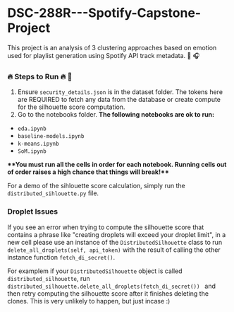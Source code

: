 # DSC-288R---Spotify-Capstone-Project

This project is an analysis of 3 clustering approaches based on emotion used for playlist generation using Spotify API track metadata. :musical_note: :headphones:

### :fire: Steps to Run :fire: :rocket:

1. Ensure ```security_details.json``` is in the dataset folder. The tokens here are REQUIRED to fetch any data from the database or create compute for the silhouette score computation.
2. Go to the notebooks folder. <b>The following notebooks are ok to run:</b>

- ```eda.ipynb```
- ```baseline-models.ipynb```
- ```k-means.ipynb```
- ```SoM.ipynb```

<b> \*\*You must run all the cells in order for each notebook. Running cells out of order raises a high chance that things will break!\*\*</b>

For a demo of the sihlouette score calculation, simply run the ```distributed_sihlouette.py``` file.

### Droplet Issues
If you see an error when trying to compute the silhouette score that contains a phrase like "creating droplets will exceed your droplet limit", in a new cell please use an instance of the ```DistributedSilhouette``` class to run ```delete_all_droplets(self, api_token)``` with the result of calling the other instance function ```fetch_di_secret()```.

For examplem if your ```DistributedSilhouette``` object is called ```distributed_silhouette```, run ```distributed_silhouette.delete_all_droplets(fetch_di_secret()) ```
and then retry computing the silhouette score after it finishes deleting the clones. This is very unlikely to happen, but just incase :)

